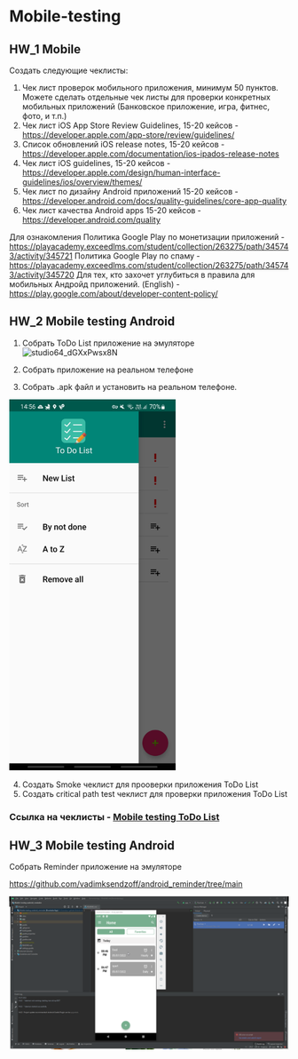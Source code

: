 # Mobile-testing
 ## HW_1 Mobile

Создать следующие чеклисты:

 1. Чек лист проверок мобильного приложения, минимум 50 пунктов. Можете сделать отдельные чек листы для проверки конкретных мобильных приложений (Банковское приложение, игра, фитнес, фото, и т.п.)
 2. Чек лист iOS App Store Review Guidelines, 15-20 кейсов - https://developer.apple.com/app-store/review/guidelines/
 3. Список обновлений iOS release notes, 15-20 кейсов - https://developer.apple.com/documentation/ios-ipados-release-notes
 4. Чек лист iOS guidelines, 15-20 кейсов -  https://developer.apple.com/design/human-interface-guidelines/ios/overview/themes/
 5. Чек лист по дизайну Android приложений  15-20 кейсов - https://developer.android.com/docs/quality-guidelines/core-app-quality
 6. Чек лист качества Android apps 15-20 кейсов - https://developer.android.com/quality



Для ознакомления
Политика Google Play по монетизации приложений - https://playacademy.exceedlms.com/student/collection/263275/path/345743/activity/345721
Политика Google Play по спаму -  https://playacademy.exceedlms.com/student/collection/263275/path/345743/activity/345720
Для тех, кто захочет углубиться в правила для мобильных Андройд приложений. (English) - https://play.google.com/about/developer-content-policy/



## HW_2 Mobile testing Android

1) Собрать ToDo List приложение на эмуляторе
![studio64_dGXxPwsx8N](https://user-images.githubusercontent.com/83860199/177025357-77282421-5087-40e2-b190-acfd14394d8f.png)

2) Собрать приложение на реальном телефоне

3) Собрать .apk файл и установить на реальном телефоне.

<img src="https://github.com/matizka/Mobile-testing/blob/image/Screenshot_20220703-145653_To%20Do%20List.jpg" width="300" />

4) Создать Smoke чеклист для прооверки приложения ToDo List
5) Создать critical path test чеклист для проверки приложения ToDo List

### Ссылка на чеклисты - [Mobile testing ToDo List](https://docs.google.com/spreadsheets/d/1peFa_nn1p3rtQANO9KRa7dw5Yo3Uu7D_/edit?usp=sharing&ouid=113486377289923594358&rtpof=true&sd=true)

## HW_3 Mobile testing Android

Собрать Reminder приложение на эмуляторе

https://github.com/vadimksendzoff/android_reminder/tree/main



<img src="https://github.com/matizka/Mobile-testing/blob/image/chrome_5QkgZBvnSm.png" width="800" />
